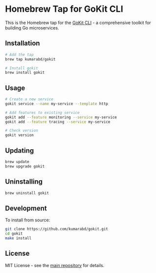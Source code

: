 # Homebrew Tap for GoKit CLI

This is the Homebrew tap for the [GoKit CLI](https://github.com/kumarabd/gokit) - a comprehensive toolkit for building Go microservices.

## Installation

```bash
# Add the tap
brew tap kumarabd/gokit

# Install gokit
brew install gokit
```

## Usage

```bash
# Create a new service
gokit service --name my-service --template http

# Add features to existing service
gokit add --feature monitoring --service my-service
gokit add --feature tracing --service my-service

# Check version
gokit version
```

## Updating

```bash
brew update
brew upgrade gokit
```

## Uninstalling

```bash
brew uninstall gokit
```

## Development

To install from source:

```bash
git clone https://github.com/kumarabd/gokit.git
cd gokit
make install
```

## License

MIT License - see the [main repository](https://github.com/kumarabd/gokit) for details.

